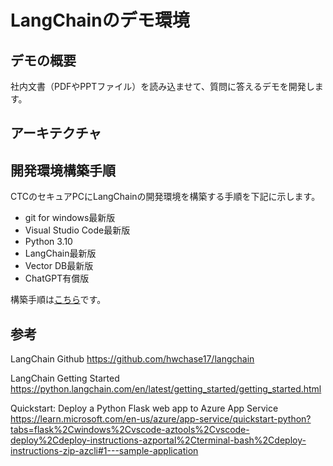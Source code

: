 # LangChainのデモ環境

## デモの概要
社内文書（PDFやPPTファイル）を読み込ませて、質問に答えるデモを開発します。

## アーキテクチャ

## 開発環境構築手順
CTCのセキュアPCにLangChainの開発環境を構築する手順を下記に示します。

- git for windows最新版
- Visual Studio Code最新版
- Python 3.10
- LangChain最新版
- Vector DB最新版
- ChatGPT有償版

構築手順は[こちら](INSTALL/INSTALL.md)です。

## 参考

LangChain Github
https://github.com/hwchase17/langchain

LangChain Getting Started
https://python.langchain.com/en/latest/getting_started/getting_started.html

Quickstart: Deploy a Python Flask web app to Azure App Service
https://learn.microsoft.com/en-us/azure/app-service/quickstart-python?tabs=flask%2Cwindows%2Cvscode-aztools%2Cvscode-deploy%2Cdeploy-instructions-azportal%2Cterminal-bash%2Cdeploy-instructions-zip-azcli#1---sample-application
